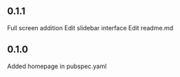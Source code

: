 ## 0.1.1

Full screen addition
Edit slidebar interface
Edit readme.md

## 0.1.0

Added homepage in pubspec.yaml
 


